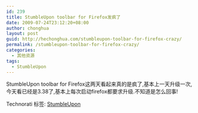 ```yaml
---
id: 239
title: StumbleUpon toolbar for Firefox发疯了
date: 2009-07-24T23:12:20+08:00
author: chonghua
layout: post
guid: http://hechonghua.com/stumbleupon-toolbar-for-firefox-crazy/
permalink: /stumbleupon-toolbar-for-firefox-crazy/
categories:
  - 其他资源
tags:
  - StumbleUpon
---
```

StumbleUpon toolbar for Firefox这两天看起来真的是疯了,基本上一天升级一次,今天看已经是3.38了,基本上每次启动firefox都要求升级.不知道是怎么回事!

<div class="wlWriterEditableSmartContent" id="scid:0767317B-992E-4b12-91E0-4F059A8CECA8:bd0c8700-e563-4252-8cad-f5f4ac7bad1d" style="padding-right: 0px; display: inline; padding-left: 0px; float: none; padding-bottom: 0px; margin: 0px; padding-top: 0px">
  Technorati 标签: <a href="http://technorati.com/tags/StumbleUpon" rel="tag">StumbleUpon</a>
</div>